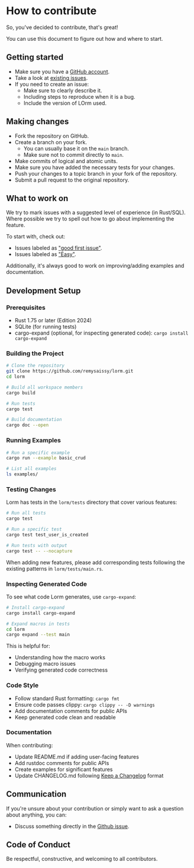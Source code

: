 # How to contribute

So, you've decided to contribute, that's great!

You can use this document to figure out how and where to start.

## Getting started

- Make sure you have a [GitHub account](https://github.com/join).
- Take a look at [existing issues](https://github.com/remysaissy/lorm/issues).
- If you need to create an issue:
    - Make sure to clearly describe it.
    - Including steps to reproduce when it is a bug.
    - Include the version of LOrm used.

## Making changes

- Fork the repository on GitHub.
- Create a branch on your fork.
    - You can usually base it on the `main` branch.
    - Make sure not to commit directly to `main`.
- Make commits of logical and atomic units.
- Make sure you have added the necessary tests for your changes.
- Push your changes to a topic branch in your fork of the repository.
- Submit a pull request to the original repository.

## What to work on

We try to mark issues with a suggested level of experience (in Rust/SQL).
Where possible we try to spell out how to go about implementing the feature.

To start with, check out:
- Issues labeled as ["good first issue"](https://github.com/remysaissy/lorm/issues?q=is%3Aopen+is%3Aissue+label%3A%22good+first+issue%22).
- Issues labeled as ["Easy"](https://github.com/remysaissy/lorm/issues?q=is%3Aopen+is%3Aissue+label%3AE-easy).

Additionally, it's always good to work on improving/adding examples and documentation.

## Development Setup

### Prerequisites
- Rust 1.75 or later (Edition 2024)
- SQLite (for running tests)
- cargo-expand (optional, for inspecting generated code): `cargo install cargo-expand`

### Building the Project
```bash
# Clone the repository
git clone https://github.com/remysaissy/lorm.git
cd lorm

# Build all workspace members
cargo build

# Run tests
cargo test

# Build documentation
cargo doc --open
```

### Running Examples
```bash
# Run a specific example
cargo run --example basic_crud

# List all examples
ls examples/
```

### Testing Changes

Lorm has tests in the `lorm/tests` directory that cover various features:

```bash
# Run all tests
cargo test

# Run a specific test
cargo test test_user_is_created

# Run tests with output
cargo test -- --nocapture
```

When adding new features, please add corresponding tests following the existing patterns in `lorm/tests/main.rs`.

### Inspecting Generated Code

To see what code Lorm generates, use `cargo-expand`:

```bash
# Install cargo-expand
cargo install cargo-expand

# Expand macros in tests
cd lorm
cargo expand --test main
```

This is helpful for:
- Understanding how the macro works
- Debugging macro issues
- Verifying generated code correctness

### Code Style

- Follow standard Rust formatting: `cargo fmt`
- Ensure code passes clippy: `cargo clippy -- -D warnings`
- Add documentation comments for public APIs
- Keep generated code clean and readable

### Documentation

When contributing:
- Update README.md if adding user-facing features
- Add rustdoc comments for public APIs
- Create examples for significant features
- Update CHANGELOG.md following [Keep a Changelog](https://keepachangelog.com/) format

## Communication

If you're unsure about your contribution or simply want to ask a question about anything, you can:
- Discuss something directly in the [Github issue](https://github.com/remysaissy/lorm/issues).

## Code of Conduct

Be respectful, constructive, and welcoming to all contributors.